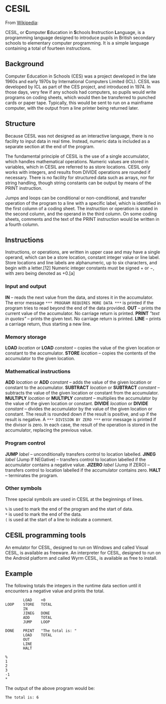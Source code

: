 # CESIL

From [Wikipedia](https://en.wikipedia.org/wiki/CESIL):

CESIL, or **C**omputer **E**ducation in **S**chools **I**nstruction **L**anguage, is a programming language designed to introduce pupils in British secondary schools to elementary computer programming. It is a simple language containing a total of fourteen instructions.

## Background
Computer Education in Schools (CES) was a project developed in the late 1960s and early 1970s by International Computers Limited (ICL). CESIL was developed by ICL as part of the CES project, and introduced in 1974. In those days, very few if any schools had computers, so pupils would write programs on coding sheets, which would then be transferred to punched cards or paper tape. Typically, this would be sent to run on a mainframe computer, with the output from a line printer being returned later.

## Structure
Because CESIL was not designed as an interactive language, there is no facility to input data in real time. Instead, numeric data is included as a separate section at the end of the program.

The fundamental principle of CESIL is the use of a single accumulator, which handles mathematical operations. Numeric values are stored in variables, which in CESIL are referred to as store locations. CESIL only works with integers, and results from DIVIDE operations are rounded if necessary. There is no facility for structured data such as arrays, nor for string handling, though string constants can be output by means of the PRINT instruction.

Jumps and loops can be conditional or non-conditional, and transfer operation of the program to a line with a specific label, which is identified in the first column of a coding sheet. The instruction or operation is stated in the second column, and the operand in the third column. On some coding sheets, comments and the text of the PRINT instruction would be written in a fourth column.

## Instructions
Instructions, or operations, are written in upper case and may have a single operand, which can be a store location, constant integer value or line label. Store locations and line labels are alphanumeric, up to six characters, and begin with a letter.[12] Numeric integer constants must be signed + or −, with zero being denoted as +0.[a]

### Input and output
**IN** – reads the next value from the data, and stores it in the accumulator. The error message `*** PROGRAM REQUIRES MORE DATA ***` is printed if the program tries to read beyond the end of the data provided.
**OUT** – prints the current value of the accumulator. No carriage return is printed.
**PRINT** *"text in quotes"* – prints the given text. No carriage return is printed.
**LINE** – prints a carriage return, thus starting a new line.

### Memory storage
**LOAD** *location* or **LOAD** *constant* – copies the value of the given location or constant to the accumulator.
**STORE** *location* – copies the contents of the accumulator to the given location.

### Mathematical instructions
**ADD** *location* or **ADD** *constant* – adds the value of the given location or constant to the accumulator.
**SUBTRACT** *location* or **SUBTRACT** *constant* – subtracts the value of the given location or constant from the accumulator.
**MULTIPLY** *location* or **MULTIPLY** *constant* – multiplies the accumulator by the value of the given location or constant.
**DIVIDE** *location* or **DIVIDE** *constant* – divides the accumulator by the value of the given location or constant. The result is rounded down if the result is positive, and up if the result is negative. A `*** DIVISION BY ZERO ***` error message is printed if the divisor is zero. In each case, the result of the operation is stored in the accumulator, replacing the previous value.

### Program control
**JUMP** *label* – unconditionally transfers control to location labelled.
**JINEG** *label* (Jump If NEGative) – transfers control to location labelled if the accumulator contains a negative value.
**JIZERO** *label* (Jump If ZERO) – transfers control to location labelled if the accumulator contains zero.
**HALT** – terminates the program.

### Other symbols
Three special symbols are used in CESIL at the beginnings of lines.

`%` is used to mark the end of the program and the start of data.  
`*` is used to mark the end of the data.  
`(` is used at the start of a line to indicate a comment.  

## CESIL programming tools
An emulator for CESIL, designed to run on Windows and called Visual CESIL, is available as freeware.
An interpreter for CESIL, designed to run on the Android platform and called Wyrm CESIL, is available as free to install.

## Example
The following totals the integers in the runtime data section until it encounters a negative value and prints the total.
```
        LOAD    +0
LOOP    STORE   TOTAL
        IN
        JINEG   DONE
        ADD     TOTAL
        JUMP    LOOP

DONE    PRINT   "The total is: "
        LOAD    TOTAL
        OUT
        LINE
        HALT

%
1
2
3
-1
*
```
The output of the above program would be:
```
The total is: 6
```